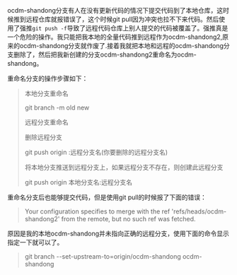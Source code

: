 ocdm-shandong分支有人在没有更新代码的情况下提交代码到了本地仓库，这时候推到远程仓库就报错误了，这个时候git pull因为冲突也拉不下来代码。然后使用了强推`git push -f`导致了远程代码仓库上别人提交的代码被覆盖了。强推真是一个危险的操作。我只能把我本地的全量代码推到远程作为ocdm-shandong2,原来的ocdm-shandong分支就作废了.接着我就把本地和远程的ocdm-shandong分支删除了，然后把我新创建的分支ocdm-shandong2重命名为ocdm-shandong。

重命名分支的操作步骤如下：

> 本地分支重命名
>
> git branch -m old new
>
> 远程分支重命名
>
> 删除远程分支
>
> git push origin :远程分支名(你要删除的远程分支名)
>
> 将本地分支推送到远程分支上，如果远程分支不存在，则创建此远程分支
>
> git push origin 本地分支名:远程分支名
>

重命名分支后也能够提交代码，但是使用git pull的时候报了下面的错误：
> Your configuration specifies to merge with the ref 'refs/heads/ocdm-shandong2'
> from the remote, but no such ref was fetched.

原因是我的本地ocdm-shandong并未指向正确的远程分支，使用下面的命令显示指定一下就可以了。
> git branch --set-upstream-to=origin/ocdm-shandong ocdm-shandong

